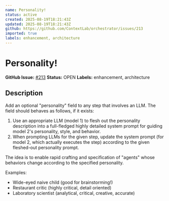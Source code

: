 ```yaml
---
name: Personality!
status: active
created: 2025-08-19T18:21:43Z
updated: 2025-08-19T18:21:43Z
github: https://github.com/ContextLab/orchestrator/issues/213
imported: true
labels: enhancement, architecture
---
```


# Personality!

**GitHub Issue:** [#213](https://github.com/ContextLab/orchestrator/issues/213)
**Status:** OPEN
**Labels:** enhancement, architecture

## Description

Add an optional "personality" field to any step that involves an LLM. The field should behaves as follows, if it exists:

1. Use an appropriate LLM (model 1) to flesh out the personality description into a full-fledged highly detailed system prompt for guiding model 2's personality, style, and behavior.
2. When prompting LLMs for the given step, update the system prompt (for model 2, which actually executes the step) according to the given fleshed-out personality prompt.

The idea is to enable rapid crafting and specification of "agents" whose behaviors change according to the specified personality.

Examples:
 - Wide-eyed naive child (good for brainstorming!)
 - Restaurant critic (highly critical, detail oriented)
 - Laboratory scientist (analytical, critical, creative, accurate)